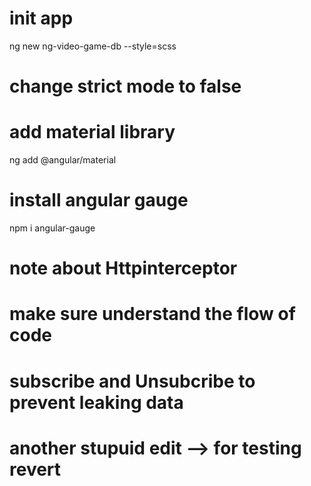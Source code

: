 # init app
ng new ng-video-game-db --style=scss

# change strict mode to false

# add material library
ng add @angular/material

# install angular gauge
npm i angular-gauge

# note about Httpinterceptor

# make sure understand the flow of code

# subscribe and Unsubcribe to prevent leaking data

# another stupuid edit --> for testing revert